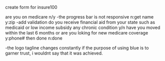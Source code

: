 create form for insure100

are you on medicare
n/y -the progress bar is not responsive
n:get name
y:zip -add validation
do you receive financial aid from your state such as medicaid or low income subsidy
any chronic condition
y/n
have you moved within the last 6 months or are you loking for new medicare coverage
y:phone# then done
n:done

-the logo tagline changes constantly
if the purpose of using blue is to garner trust, i wouldnt say that it was achieved.
